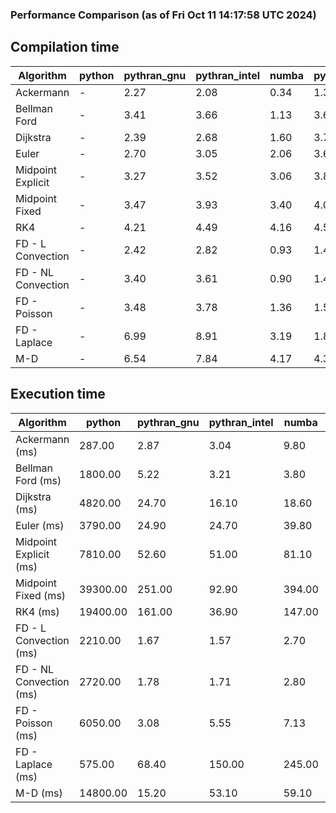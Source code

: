 ### Performance Comparison (as of Fri Oct 11 14:17:58 UTC 2024)
## Compilation time
Algorithm                 | python                    | pythran_gnu               | pythran_intel             | numba                     | pyccel_fortran_gnu        | pyccel_c_gnu              | pyccel_fortran_intel      | pyccel_c_intel           
------------------------- | ------------------------- | ------------------------- | ------------------------- | ------------------------- | ------------------------- | ------------------------- | ------------------------- | -------------------------
Ackermann                 | -                         | 2.27                      | 2.08                      | 0.34                      | 1.32                      | 1.30                      | 1.40                      | 1.39                     
Bellman Ford              | -                         | 3.41                      | 3.66                      | 1.13                      | 3.68                      | 3.97                      | 3.79                      | 4.47                     
Dijkstra                  | -                         | 2.39                      | 2.68                      | 1.60                      | 3.73                      | 3.96                      | 3.93                      | 4.57                     
Euler                     | -                         | 2.70                      | 3.05                      | 2.06                      | 3.69                      | 3.99                      | 3.80                      | 4.45                     
Midpoint Explicit         | -                         | 3.27                      | 3.52                      | 3.06                      | 3.86                      | 4.19                      | 4.00                      | 4.66                     
Midpoint Fixed            | -                         | 3.47                      | 3.93                      | 3.40                      | 4.08                      | 4.43                      | 4.24                      | 4.93                     
RK4                       | -                         | 4.21                      | 4.49                      | 4.16                      | 4.59                      | 4.85                      | 4.69                      | 5.51                     
FD - L Convection         | -                         | 2.42                      | 2.82                      | 0.93                      | 1.47                      | 4.08                      | 1.64                      | 4.61                     
FD - NL Convection        | -                         | 3.40                      | 3.61                      | 0.90                      | 1.42                      | 3.99                      | 1.62                      | 4.51                     
FD - Poisson              | -                         | 3.48                      | 3.78                      | 1.36                      | 1.52                      | 4.09                      | 2.81                      | 4.62                     
FD - Laplace              | -                         | 6.99                      | 8.91                      | 3.19                      | 1.83                      | 4.40                      | 2.11                      | 5.00                     
M-D                       | -                         | 6.54                      | 7.84                      | 4.17                      | 4.35                      | 4.55                      | 4.54                      | 5.61                     

## Execution time
Algorithm                 | python                    | pythran_gnu               | pythran_intel             | numba                     | pyccel_fortran_gnu        | pyccel_c_gnu              | pyccel_fortran_intel      | pyccel_c_intel           
------------------------- | ------------------------- | ------------------------- | ------------------------- | ------------------------- | ------------------------- | ------------------------- | ------------------------- | -------------------------
Ackermann (ms)            | 287.00                    | 2.87                      | 3.04                      | 9.80                      | 1.50                      | 1.59                      | 9.29                      | 4.77                     
Bellman Ford (ms)         | 1800.00                   | 5.22                      | 3.21                      | 3.80                      | 3.01                      | 6.16                      | -                         | 18.10                    
Dijkstra (ms)             | 4820.00                   | 24.70                     | 16.10                     | 18.60                     | 18.30                     | 30.60                     | -                         | 23.90                    
Euler (ms)                | 3790.00                   | 24.90                     | 24.70                     | 39.80                     | 14.70                     | 143.00                    | 13.50                     | 128.00                   
Midpoint Explicit (ms)    | 7810.00                   | 52.60                     | 51.00                     | 81.10                     | 22.20                     | 280.00                    | 19.80                     | 253.00                   
Midpoint Fixed (ms)       | 39300.00                  | 251.00                    | 92.90                     | 394.00                    | 76.60                     | 1430.00                   | 59.90                     | 1240.00                  
RK4 (ms)                  | 19400.00                  | 161.00                    | 36.90                     | 147.00                    | 33.90                     | 488.00                    | 38.90                     | 408.00                   
FD - L Convection (ms)    | 2210.00                   | 1.67                      | 1.57                      | 2.70                      | 1.64                      | 1.84                      | -                         | 4.06                     
FD - NL Convection (ms)   | 2720.00                   | 1.78                      | 1.71                      | 2.80                      | 2.00                      | 1.98                      | -                         | 4.03                     
FD - Poisson (ms)         | 6050.00                   | 3.08                      | 5.55                      | 7.13                      | 2.75                      | 3.85                      | -                         | 5.65                     
FD - Laplace (ms)         | 575.00                    | 68.40                     | 150.00                    | 245.00                    | 58.50                     | 281.00                    | -                         | 326.00                   
M-D (ms)                  | 14800.00                  | 15.20                     | 53.10                     | 59.10                     | 53.70                     | 59.80                     | 79.50                     | 61.50                    
